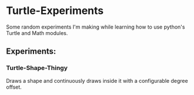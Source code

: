 # Turtle-Experiments
Some random experiments I'm making while learning how to use python's Turtle and Math modules.


## Experiments:
### Turtle-Shape-Thingy
Draws a shape and continuously draws inside it with a configurable degree offset.
